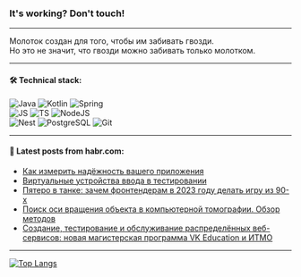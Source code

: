 ### It's working? Don't touch!

---
Молоток создан для того, чтобы им забивать гвозди. <br>
Но это не значит, что гвозди можно забивать только молотком.

---

#### 🛠️ Technical stack:

![Java](https://img.shields.io/badge/Java-informational?logo=Oracle&style=flat&logoColor=white&color=FF4500)
![Kotlin](https://img.shields.io/badge/Kotlin-informational?logo=Kotlin&style=flat&logoColor=white&color=774D97)
![Spring](https://img.shields.io/badge/SpringBoot-informational?logo=SpringBoot&style=flat&logoColor=white&color=6DB33F) <br>
![JS](https://img.shields.io/badge/JS-informational?logo=javaScript&style=flat&logoColor=black&color=F7Df1E)
![TS](https://img.shields.io/badge/TypeScript-informational?logo=typeScript&style=flat&logoColor=black&color=0667A8)
![NodeJS](https://img.shields.io/badge/NodeJS-informational?logo=node.js&style=flat&logoColor=white&color=70A760) <br>
![Nest](https://img.shields.io/badge/NestJS-informational?logo=NestJS&style=flat&logoColor=white&color=E0234E)
![PostgreSQL](https://img.shields.io/badge/PostgreSQL-informational?logo=PostgreSQL&style=flat&logoColor=white&color=DAA520)
![Git](https://img.shields.io/badge/Git-informational?logo=git&style=flat&logoColor=white&color=778899)

___

#### 💬 Latest posts from habr.com:

<!-- BLOG-POST-LIST:START -->
- [Как измерить надёжность вашего приложения](https://habr.com/ru/companies/avito/articles/742960/?utm_source=habrahabr&utm_medium=rss&utm_campaign=742960)
- [Виртуальные устройства ввода в тестировании](https://habr.com/ru/companies/swd_es/articles/732196/?utm_source=habrahabr&utm_medium=rss&utm_campaign=732196)
- [Пятеро в танке: зачем фронтендерам в 2023 году делать игру из 90-х](https://habr.com/ru/companies/yandex_praktikum/articles/749092/?utm_source=habrahabr&utm_medium=rss&utm_campaign=749092)
- [Поиск оси вращения объекта в компьютерной томографии. Обзор методов](https://habr.com/ru/articles/749336/?utm_source=habrahabr&utm_medium=rss&utm_campaign=749336)
- [Создание, тестирование и обслуживание распределённых веб-сервисов: новая магистерская программа VK Education и ИТМО](https://habr.com/ru/companies/vk/articles/748082/?utm_source=habrahabr&utm_medium=rss&utm_campaign=748082)
<!-- BLOG-POST-LIST:END -->

---
[![Top Langs](https://github-readme-stats-git-master-advtsetting-gmailcom.vercel.app/api/top-langs/?username=zloylis&langs_count=10&hide_title=false&title_color=e6edf3&size_weight=0.5&count_weight=0.5&layout=compact&hide_border=true&theme=dracula)](https://github.com/zloylis)

<!-- ![GitHub stats](https://github-readme-stats-git-master-advtsetting-gmailcom.vercel.app/api?username=zloylis&show_icons=true&hide_border=true&theme=dracula&hide_title=true&include_all_commits=true&count_private=true&hide=contribs&hide_rank=true) -->
